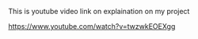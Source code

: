 This is youtube video link on explaination on my project 

https://www.youtube.com/watch?v=twzwkEOEXgg
